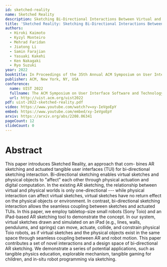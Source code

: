 ```yaml
---
id: sketched-reality
name: Sketched Reality
description: Sketching Bi-Directional Interactions Between Virtual and Physical Worlds with AR and Actuated Tangible UI
title: 'Sketched Reality: Sketching Bi-Directional Interactions Between Virtual and Physical Worlds with AR and Actuated Tangible UI'
authors:
  - Hiroki Kaimoto
  - Kyzyl Monteiro 
  - Mehrad Faridan 
  - Jiatong Li 
  - Samin Farajian 
  - Yasuaki Kakehi 
  - Ken Nakagaki 
  - Ryo Suzuki
year: 2022
booktitle: In Proceedings of the 35th Annual ACM Symposium on User Interface Software and Technology (UIST '22)
publisher: ACM, New York, NY, USA
conference:
  name: UIST 2022
  fullname: The ACM Symposium on User Interface Software and Technology (UIST 2022)
  url: http://uist.acm.org/uist2022
pdf: uist-2022-sketched-reality.pdf
video: https://www.youtube.com/watch?v=xy-IeVgoEpY
embed: https://www.youtube.com/embed/xy-IeVgoEpY
arxiv: https://arxiv.org/abs/2208.06341
pageCount: 12
slideCount: 0
---
```


# Abstract

This paper introduces Sketched Reality, an approach that com- bines AR sketching and actuated tangible user interfaces (TUI) for bi-directional sketching interaction. Bi-directional sketching enables virtual sketches and physical objects to "affect" each other through physical actuation and digital computation. In the existing AR sketching, the relationship between virtual and physical worlds is only one-directional --- while physical interaction can affect virtual sketches, virtual sketches have no return effect on the physical objects or environment. In contrast, bi-directional sketching interaction allows the seamless coupling between sketches and actuated TUIs. In this paper, we employ tabletop-size small robots (Sony Toio) and an iPad-based AR sketching tool to demonstrate the concept. In our system, virtual sketches drawn and simulated on an iPad (e.g., lines, walls, pendulums, and springs) can move, actuate, collide, and constrain physical Toio robots, as if virtual sketches and the physical objects exist in the same space through seamless coupling between AR and robot motion. This paper contributes a set of novel interactions and a design space of bi-directional AR sketching. We demonstrate a series of potential applications, such as tangible physics education, explorable mechanism, tangible gaming for children, and in-situ robot programming via sketching.

